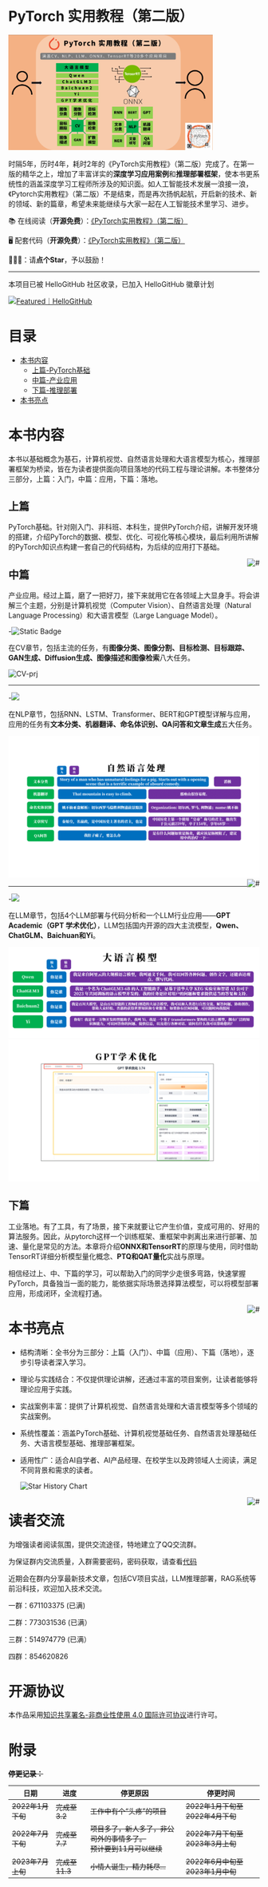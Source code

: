 # PyTorch 实用教程（第二版）

<img src="asset/book-cover.png" alt="book-cover" style="zoom:40%;" />

时隔5年，历时4年，耗时2年的《PyTorch实用教程》（第二版）完成了。在第一版的精华之上，增加了丰富详实的**深度学习应用案例**和**推理部署框架**，使本书更系统性的涵盖深度学习工程师所涉及的知识面。如人工智能技术发展一浪接一浪，《Pytorch实用教程》（第二版）不是结束，而是再次扬帆起航，开启新的技术、新的领域、新的篇章，希望未来能继续与大家一起在人工智能技术里学习、进步。

📚 在线阅读（**开源免费**）：[《PyTorch实用教程》（第二版）](https://tingsongyu.github.io/PyTorch-Tutorial-2nd/)

🖥️ 配套代码（**开源免费**）：[《PyTorch实用教程》（第二版）](https://github.com/TingsongYu/PyTorch-Tutorial-2nd)

📢📢📢：请**点个Star**，予以鼓励！

---

本项目已被 HelloGitHub 社区收录，已加入 HelloGitHub 徽章计划

<a href="https://hellogithub.com/repository/1d9880c0dd5f42e28d149902db73fde6" target="_blank"><img src="https://api.hellogithub.com/v1/widgets/recommend.svg?rid=1d9880c0dd5f42e28d149902db73fde6&theme=neutral" alt="Featured｜HelloGitHub" style="width: 250px; height: 54px;" width="250" height="54" /></a>

# 目录

- [本书内容](#本书内容)
  - [上篇-PyTorch基础](#上篇)
  - [中篇-产业应用](#中篇)
  - [下篇-推理部署](#下篇)
- [本书亮点](#本书亮点)

# 本书内容

本书以基础概念为基石，计算机视觉、自然语言处理和大语言模型为核心，推理部署框架为桥梁，皆在为读者提供面向项目落地的代码工程与理论讲解。本书整体分三部分，上篇：入门，中篇：应用，下篇：落地。

## 上篇

PyTorch基础。针对刚入门、非科班、本科生，提供PyTorch介绍，讲解开发环境的搭建，介绍PyTorch的数据、模型、优化、可视化等核心模块，最后利用所讲解的PyTorch知识点构建一套自己的代码结构，为后续的应用打下基础。

<a href="#readme">
    <img src="https://img.shields.io/badge/-返回顶部-7d09f1.svg" alt="#" align="right">
</a>

## 中篇

产业应用。经过上篇，磨了一把好刀，接下来就用它在各领域上大显身手。将会讲解三个主题，分别是计算机视觉（Computer Vision）、自然语言处理（Natural Language Processing）和大语言模型（Large Language Model）。

-![Static Badge](https://img.shields.io/badge/CV-%E9%A1%B9%E7%9B%AE-blue)

在CV章节，包括主流的任务，有**图像分类、图像分割、目标检测、目标跟踪、GAN生成、Diffusion生成、图像描述和图像检索**八大任务。

![CV-prj](asset/CV-prj.gif)

---

-![](https://img.shields.io/badge/NLP-%E9%A1%B9%E7%9B%AE-blue)

在NLP章节，包括RNN、LSTM、Transformer、BERT和GPT模型详解与应用，应用的任务有**文本分类、机器翻译、命名体识别、QA问答和文章生成**五大任务。

<img src="asset/NLP-prj.gif" alt="NLP-prj" style="zoom:50%;" /><a href="#readme">
    <img src="https://img.shields.io/badge/-返回顶部-7d09f1.svg" alt="#" align="right">
</a>

---

-![](https://img.shields.io/badge/LLM-%E9%A1%B9%E7%9B%AE-blue)

在LLM章节，包括4个LLM部署与代码分析和一个LLM行业应用——**GPT Academic（GPT 学术优化）**，LLM包括国内开源的四大主流模型，**Qwen、ChatGLM、Baichuan和Yi**。



![LLM-prj](./asset/LLM-prj.png)![gpt-academic-prj](./asset/gpt-academic-prj.gif)

## 下篇

工业落地。有了工具，有了场景，接下来就要让它产生价值，变成可用的、好用的算法服务。因此，从pytorch这样一个训练框架、重框架中剥离出来进行部署、加速、量化是常见的方法。本章将介绍**ONNX和TensorRT**的原理与使用，同时借助TensorRT详细分析模型量化概念、**PTQ和QAT量化**实战与原理。

相信经过上、中、下篇的学习，可以帮助入门的同学少走很多弯路，快速掌握PyTorch，具备独当一面的能力，能依据实际场景选择算法模型，可以将模型部署应用，形成闭环，全流程打通。

<a href="#readme">
    <img src="https://img.shields.io/badge/-返回顶部-7d09f1.svg" alt="#" align="right">
</a>

# **本书亮点**

- 结构清晰：全书分为三部分：上篇（入门）、中篇（应用）、下篇（落地），逐步引导读者深入学习。

- 理论与实践结合：不仅提供理论讲解，还通过丰富的项目案例，让读者能够将理论应用于实践。

- 实战案例丰富：提供了计算机视觉、自然语言处理和大语言模型等多个领域的实战案例。

- 系统性覆盖：涵盖PyTorch基础、计算机视觉基础任务、自然语言处理基础任务、大语言模型基础、推理部署框架。

- 适用性广：适合AI自学者、AI产品经理、在校学生以及跨领域人士阅读，满足不同背景和需求的读者。


    <picture>
    <source media="(prefers-color-scheme: dark)" srcset="https://api.star-history.com/svg?repos=TingsongYu/PyTorch-Tutorial-2nd&type=Date&theme=dark" />
    <source media="(prefers-color-scheme: light)" srcset="https://api.star-history.com/svg?repos=TingsongYu/PyTorch-Tutorial-2nd&type=Date" />
    <img alt="Star History Chart" src="https://api.star-history.com/svg?repos=TingsongYu/PyTorch-Tutorial-2nd&type=Date" />
  </picture></a>

<a href="#readme">
    <img src="https://img.shields.io/badge/-返回顶部-7d09f1.svg" alt="#" align="right">
</a>

# 读者交流

为增强读者阅读氛围，提供交流途径，特地建立了QQ交流群。

为保证群内交流质量，入群需要密码，密码获取，请查看[代码](https://github.com/TingsongYu/PyTorch_Tutorial/blob/master/Code/4_viewer/5_Show_ConfMat.py)

近期会在群内分享最新技术文章，包括CV项目实战，LLM推理部署，RAG系统等前沿科技，欢迎加入技术交流。

一群：671103375 (已满)

 二群：773031536 (已满）

 三群：514974779 (已满）

 四群：854620826



# 开源协议

本作品采用[知识共享署名-非商业性使用 4.0 国际许可协议](https://creativecommons.org/licenses/by-nc/4.0/)进行许可。



# 附录

~~**停更记录：**~~

| 日期              | 进度           | 停更原因                                                     | 停更时间                         |
| ----------------- | -------------- | ------------------------------------------------------------ | -------------------------------- |
| ~~2022年1月下旬~~ | ~~完成至3.2~~  | ~~工作中有个“头疼”的项目~~                                   | ~~2022年1月下旬至2022年4月下旬~~ |
| ~~2022年7月下旬~~ | ~~完成至7.7~~  | ~~项目多了，新人多了，非公司外的事情多了。<br />预计要到11月可以继续~~ | ~~2022年7月下旬至2023年3月上旬~~ |
| ~~2023年7月上旬~~ | ~~完成至11.3~~ | ~~小情人诞生，精力耗尽...~~                                  | ~~2022年6月中旬至2023年1月中旬~~ |





